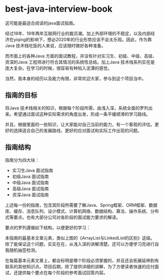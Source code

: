 # best-java-interview-book

这可能是最适合阅读的java面试指南。

经过18年、19年两年互联网行业的裁员潮。加上外部环境的不稳定，以及内部经济在yiqing的影响下，想必2020年的行业形势应该不会太乐观。因此，作为靠Java 技术栈吃饭的人来说，应该随时做好各种准备。

而市面上的各种Java 方面的面试教程，并没有针对实习生、初级、中级、高级、资深的Java 工程师进行符合其情况的系统性总结。加上Java 技术栈系列实在是庞大复杂。在学习的时候，很容易有种陷入泥潭的感觉。

当然，我本身的经历以及能力有限，非常欢迎大家，参与到这个项目当中。

## 指南的目标

将Java 技术栈相关的知识，根据每个阶段所需，由浅入深，系统全面的罗列出来。希望通过面试这种实际需求的角度出发，形成一条平缓顺滑的学习路线。

并且，根据里面的一些知识，让大家能对自己当前的能力，有一个客观的评估。更好的选择适合自己的发展路线，更好的应对面试和实际工作出现的问题。

## 指南结构

指南分为四大块：

- 实习生Java 面试指南
- 初级Java 面试指南
- 中级Java 面试指南
- 高级Java 面试指南
- 资深Java 面试指南

上述每一份的指南，包含其阶段所需要了解Java、Spring框架、ORM框架、数据库、缓存、消息队列、设计模式、计算机网络、数据结构、算法、操作系统、分布式等要点。也有大部分公司对各阶段的面试能力要求的解读。

要点的罗列遵循如下结构，以便更好的学习：

本指南的最基本文章元素，类似上图的《ArrayList与LinkedList的区别》这级。除了能保证这个问题，实实在在，从浅入深的讲解清楚。还可以方便学习完进行自我随机抽签检测。

在每篇基本元素文章上，都会标明是哪个阶段必须掌握的，并且还会拓展延伸到有联系的其他知识点。项目后期，除了提供详细的讲解，为了方便读者快速的应付面试，还提供每个要点在每个阶段的参考面试回答内容。
